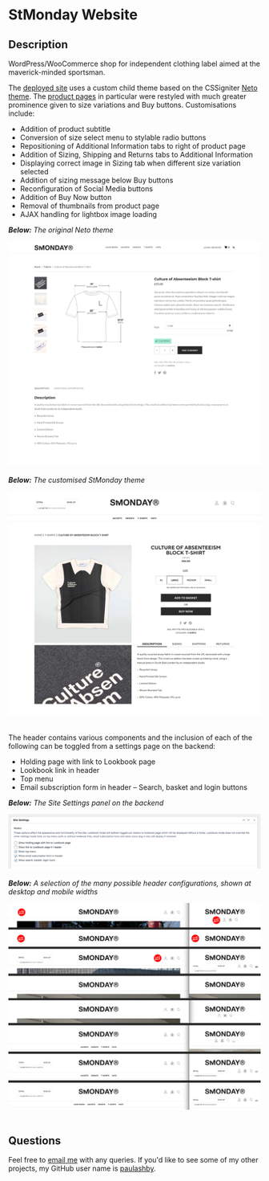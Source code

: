 # StMonday Website

  ## Description
WordPress/WooCommerce shop for independent clothing label aimed at the maverick-minded sportsman.

The [deployed site](https://stmonday.xyz/) uses a custom child theme based on the CSSigniter [Neto theme](https://www.cssigniter.com/demo2/?theme=neto). The [product pages](https://stmonday.xyz/product/leaf-blower-windcheater/) in particular were restyled with much greater prominence given to size variations and Buy buttons.
Customisations include:
- Addition of product subtitle
- Conversion of size select menu to stylable radio buttons
- Repositioning of Additional Information tabs to right of product page
- Addition of Sizing, Shipping and Returns tabs to Additional Information 
- Displaying correct image in Sizing tab when different size variation selected
- Addition of sizing message below Buy buttons
- Reconfiguration of Social Media buttons
- Addition of Buy Now button
- Removal of thumbnails from product page
- AJAX handling for lightbox image loading
  
***Below:** The original Neto theme*

![Neto theme](./screenshots/neto-theme.jpg "Screenshot of original Neto theme")<br><br>
***Below:** The customised StMonday theme*

![StMonday theme](./screenshots/stmonday-theme.jpg "Screenshot of customised theme")<br><br>

The header contains various components and the inclusion of each of the following can be toggled from a settings page on the backend:

- Holding page with link to Lookbook page
- Lookbook link in header
- Top menu
- Email subscription form in header
– Search, basket and login buttons

***Below:** The Site Settings panel on the backend*

![Settings](./screenshots/settings.jpg "Screenshot of site settings panel")<br><br>
***Below:** A selection of the many possible header configurations, shown at desktop and mobile widths*

![Header variations](./screenshots/header-variations.jpg "Screenshot of some of the many header variations")<br><br>
  
## Questions

Feel free to [email me](mailto:paul@primitive.co?subject=StMonday%20Website%20query%20from%20GitHub) with any queries. If you'd like to see some of my other projects, my GitHub user name is [paulashby](https://github.com/paulashby).